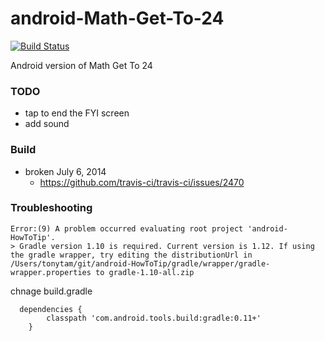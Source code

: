 android-Math-Get-To-24
======================
[![Build Status](https://travis-ci.org/tonytamsf/android-Math-Get-To-24.svg?branch=master)](https://travis-ci.org/tonytamsf/android-Math-Get-To-24)

Android version of Math Get To 24

### TODO
- tap to end the FYI screen
- add sound

### Build
- broken July 6, 2014
   - https://github.com/travis-ci/travis-ci/issues/2470

### Troubleshooting

```
Error:(9) A problem occurred evaluating root project 'android-HowToTip'.
> Gradle version 1.10 is required. Current version is 1.12. If using the gradle wrapper, try editing the distributionUrl in /Users/tonytam/git/android-HowToTip/gradle/wrapper/gradle-wrapper.properties to gradle-1.10-all.zip
````

chnage build.gradle
```
  dependencies {
        classpath 'com.android.tools.build:gradle:0.11+'
    }
```
